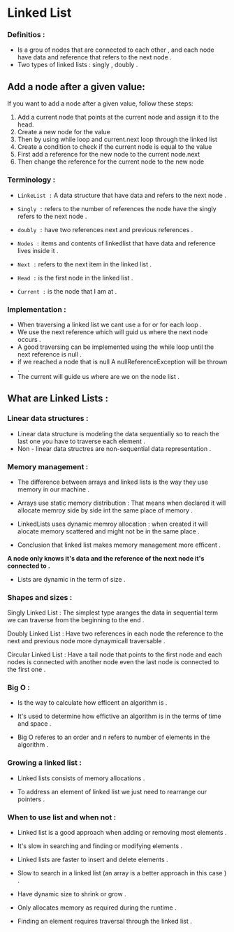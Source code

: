 # Linked List

### Definitios : 

- Is a grou of nodes that are connected to each other , and each node have data and reference that refers to the next node .
- Two types of linked lists : singly , doubly .

## Add a node after a given value:

If you want to add a node after a given value, follow these steps:

1. Add a current node that points at the current node and assign it to the head.
2. Create a new node for the value
3. Then by using while loop and current.next loop through the linked list
4. Create a condition to check if the current node is equal to the value
5. First add a reference for the new node to the current node.next
6. Then change the reference for the current node to the new node


### Terminology :

- `LinkeList :` A data structure that have data and refers to the next node .

- `Singly :` refers to the number of references the node have the singly refers to the next node .

- `doubly :` have two references next and previous references .

- `Nodes :` items and contents of linkedlist that have data and reference lives inside it . 

- `Next :` refers to the next item in the linked list .

- `Head :` is the first node in the linked list .

- `Current :` is the node that I am at .


### Implementation :
- When traversing a linked list we cant use a for or for each loop .
- We use the next reference which will guid us where the next node occurs .
- A good traversing can be implemented using the while loop until the next reference is null .
- if we reached a node that is null A nullReferenceException will be thrown .
- The current will guide us where are we on the node list .


## What are Linked Lists :
### Linear data structures :
- Linear data structure is modeling the data sequentially so to reach the last one you have to traverse each element .
- Non - linear data structres are non-sequential data representation .

### Memory management :

- The difference between arrays and linked lists is the way they use memory in our machine .

- Arrays use static memory distribution : That means when declared it will allocate memroy side by side int the same place of memory .

- LinkedLists uses dynamic memroy allocation : when created it will alocate memory scattered and might not be in the same place .

- Conclusion that linked list makes memory management more efficent .

**A node only knows it's data and the reference of the next node it's connected to .**

- Lists are dynamic in the term of size .


### Shapes and sizes : 

Singly Linked List : The simplest type aranges the data in sequential term we can traverse from the beginning to the end . 

Doubly Linked List : Have two references in each node the reference to the next and previous node more dynaymicall traversable .


Circular Linked List : Have a tail node that points to the first node and each nodes is connected with another node even the last node is connected to the first one .


### Big O :

- Is the way to calculate how efficent an algorithm is .

- It's used to determine how effictive an algorithm is in the terms of time and space .

- Big O referes to an order and n refers to number of elements in the algorithm .

### Growing a linked list : 

- Linked lists consists of memory allocations .

- To address an element of linked list we just need to rearrange our pointers .


### When to use list and when not :

- Linked list is a good approach when adding or removing most elements .

- It's slow in searching and finding or modifying elements .

- Linked lists are faster to insert and delete elements .

- Slow to search in a linked list (an array is a better approach in this case ) .

- Have dynamic size to shrink or grow .

- Only allocates memory as required during the runtime .

- Finding an element requires traversal through the linked list .